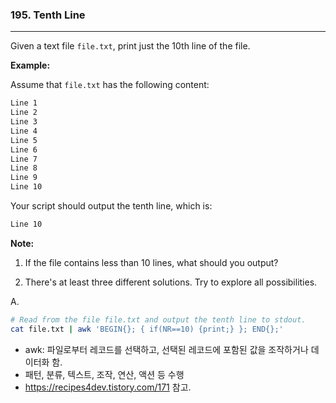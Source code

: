 ### 195. Tenth Line

---

Given a text file `file.txt`, print just the 10th line of the file.

**Example:**

Assume that `file.txt` has the following content:

``` bash
Line 1
Line 2
Line 3
Line 4
Line 5
Line 6
Line 7
Line 8
Line 9
Line 10
```

Your script should output the tenth line, which is:

``` bash
Line 10
```

**Note:**

1. If the file contains less than 10 lines, what should you output?

2. There's at least three different solutions. Try to explore all possibilities.



A.

``` bash
# Read from the file file.txt and output the tenth line to stdout.
cat file.txt | awk 'BEGIN{}; { if(NR==10) {print;} }; END{};'
```

- awk: 파일로부터 레코드를 선택하고, 선택된 레코드에 포함된 값을 조작하거나 데이터화 함.
- 패턴, 분류, 텍스트, 조작, 연산, 액션 등 수행
- https://recipes4dev.tistory.com/171 참고.